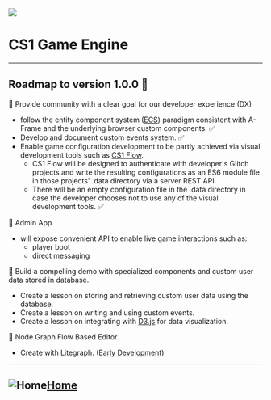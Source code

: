 <img src="https://cdn.glitch.com/a66c3f5c-9aba-45c0-952e-ccc59d8b0df3%2FCS1_logo_256.png?v=1564891474191">

# CS1 Game Engine
____

## Roadmap to version 1.0.0 👣

🍎 Provide community with a clear goal for our developer experience (DX)
  - follow the entity component system (<a href="https://en.wikipedia.org/wiki/Entity_component_system" rel="noreferer">ECS</a>) paradigm consistent with A-Frame and the underlying browser custom components. ✅
  - Develop and document custom events system. ✅
  - Enable game configuration development to be partly achieved via visual development tools such as <a href="https://cs1-flow.glitch.me" rel="noreferer">CS1 Flow</a>.
    - CS1 Flow will be designed to authenticate with developer's Glitch projects and write the resulting configurations as an ES6 module file in those projects' .data directory via a server REST API.
    - There will be an empty configuration file in the .data directory in case the developer chooses not to use any of the visual development tools.  ✅
   
🍎 Admin App
  - will expose convenient API to enable live game interactions such as:
    - player boot
    - direct messaging
    
🍎 Build a compelling demo with specialized components and custom user data stored in database.
  - Create a lesson on storing and retrieving custom user data using the database.
  - Create a lesson on writing and using custom events.
  - Create a lesson on integrating with [D3.js](https://d3js.org/) for data visualization.

🍎 Node Graph Flow Based Editor
- Create with [Litegraph](https://github.com/jagenjo/litegraph.js). (<a href="https://glitch.com/edit/#!/cs1-flow?path=README.md:1:0" noopener noreferer>Early Development</a>)
  
____

## ![Home](https://cdn.glitch.com/162b879e-fd42-40d9-8519-671d783b8c70%2FHome.png?v=1575814724026)[Home](README.md)
